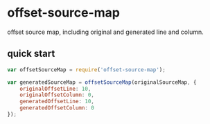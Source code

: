 # offset-source-map

offset source map, including original and generated line and column.

## quick start

```javascript
var offsetSourceMap = require('offset-source-map');

var generatedSourceMap = offsetSourceMap(originalSourceMap, {
    originalOffsetLine: 10,
    originalOffsetColumn: 0,
    generatedOffsetLine: 10,
    generatedOffsetColumn: 0
});
```